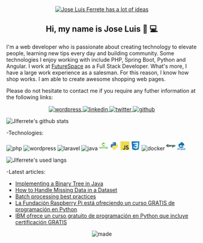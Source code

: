 <!-- [![Jose Luis Ferrete has a lot of ideas.](https://train-eze.com/wp-content/uploads/2018/09/under-construction-2891888_1920-1-1600x800.jpg "We're working on our new Github profile. Stay tuned.")](https://jlferrete.com) -->

<p align="center">
	<a href="https://jlferrete.com"><img src="https://jlferrete.com/wp-content/uploads/2020/07/jlferrete-optimize.gif" alt="Jose Luis Ferrete has a lot of ideas"/></a>
</p>

<h2 align="center">Hi, my name is Jose Luis 👋 💻 </h2>

I'm a web developer who is passionate about creating technology to elevate people, learning new tips every day and building community. Some technologies I enjoy working with include PHP, Spring Boot, Python and Angular. I work at [FutureSpace](https://www.futurespace.es/) as a Full Stack Developer. What's more, I have a large work experience as a salesman. For this reason, I know how shop works. I am able to create awesome shopping web pages.

Please do not hesitate to contact me if you require any futher information at the following links:

<p align="center">
  <a href="https://jlferrete.com" target="blank">
    <img align="center" src="https://img.shields.io/badge/Wordpress-100000?style=for-the-badge&logo=wordpress&logoColor=white" alt="wordpress" height="28px" />
  </a>
  <a href="https://www.linkedin.com/in/jlferrete/" target="blank">
    <img align="center" src="https://img.shields.io/badge/LinkedIn-0077B5?style=for-the-badge&logo=linkedin&logoColor=white" alt="linkedin" height="28px" />
  </a>
  <a href="https://twitter.com/jlferrete" target="blank">
    <img align="center" src="https://img.shields.io/badge/Twitter-1DA1F2?style=for-the-badge&logo=twitter&logoColor=white" alt="twitter" height="28px" />
  </a>
  <a href="https://jlferrete.github.io/" target="blank">
    <img align="center" src="https://img.shields.io/badge/GitHub-100000?style=for-the-badge&logo=github&logoColor=white" alt="github" height="28px" />
  </a>
</p>

![Jlferrete's github stats](https://github-readme-stats.vercel.app/api?username=jlferrete&show_icons=true&theme=dark)

<p align="left">-Technologies:</p>
<p align="left">
  <img src="https://github.com/konpa/devicon/blob/master/icons/php/php-original.svg" alt="php" width="24px" height="24px"/>
  <img src="https://github.com/konpa/devicon/blob/master/icons/wordpress/wordpress-original.svg" alt="wordpress" width="24px" height="24px"/>
  <img src="https://github.com/konpa/devicon/blob/master/icons/laravel/laravel-plain-wordmark.svg" alt="laravel" width="24px" height="24px"/>
  <img src="https://github.com/konpa/devicon/blob/master/icons/java/java-original-wordmark.svg" alt="java" width="24px" height="24px"/>
  <img src="https://github.com/devicons/devicon/blob/master/icons/spring/spring-original-wordmark.svg" alt="java spring boot" width="24px" height="24px"/>
  <img src="https://github.com/devicons/devicon/blob/master/icons/python/python-original.svg" alt="python" width="24px" height="24px"/>
  <img src="https://github.com/devicons/devicon/blob/master/icons/javascript/javascript-original.svg" alt="javascript" width="24px" height="24px"/>
  <img src="https://github.com/devicons/devicon/blob/master/icons/css3/css3-original.svg" alt="css3" width="24px" height="24px"/>
  <img src="https://github.com/konpa/devicon/blob/master/icons/docker/docker-original-wordmark.svg" alt="docker" width="24px" height="24px"/>
  <img src="https://github.com/devicons/devicon/blob/master/icons/django/django-plain-wordmark.svg" alt="django" width="24px" height="24px"/>
  <img src="https://github.com/devicons/devicon/blob/master/icons/drupal/drupal-original-wordmark.svg" alt="drupal" width="24px" height="24px"/>
</p>

![Jlferrete's used langs](https://github-readme-stats.vercel.app/api/top-langs/?username=jlferrete&theme=dark)

-Latest articles: 
- [Implementing a Binary Tree in Java](https://jlferrete.com/blog/implementing-a-binary-tree-in-java/)
- [How to Handle Missing Data in a Dataset](https://jlferrete.com/blog/how-to-handle-missing-data-in-a-dataset/)
- [Batch processing best practices](https://jlferrete.com/blog/batch-processing-best-practices/)
- [La Fundación Raspberry Pi está ofreciendo un curso GRATIS de programación en Python](https://jlferrete.com/blog/la-fundacion-raspberry-pi-esta-ofreciendo-un-curso-gratis-de-programacion-en-python/)
- [IBM ofrece un curso gratuito de programación en Python que incluye certificación GRATIS](https://jlferrete.com/blog/ibm-ofrece-un-curso-gratuito-de-programacion-en-python-que-incluye-certificacion-gratis/)

<p align="center">
	<img src="http://ForTheBadge.com/images/badges/built-with-love.svg" alt="made" height="28px" />
</p>
